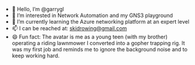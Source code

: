 - 👋 Hello, I’m @garrygl
- 👀 I’m interested in Network Automation and my GNS3 playground
- 🌱 I’m currently learning the Azure networking platform at an expert level
- 📫 I can be reached at: skidrowing@gmail.com
- 😄 Fun fact: The avatar is me as a young teen (with my brother) operating a riding lawnmower I converted into a gopher trapping rig. It was my first job and reminds me to ignore the background noise and to keep working hard.

<!---
garrygl/garrygl is a ✨ special ✨ repository because its `README.md` (this file) appears on your GitHub profile.
You can click the Preview link to take a look at your changes.
--->
